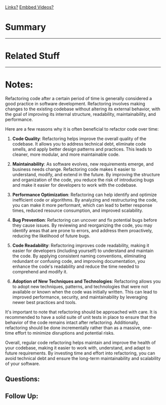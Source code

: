 [Links?](#)
[Embbed Videos?](#)
# Summary

----
# Related Stuff

----
# Notes:
Refactoring code after a certain period of time is generally considered a good practice in software development. Refactoring involves making changes to the existing codebase without altering its external behavior, with the goal of improving its internal structure, readability, maintainability, and performance.

Here are a few reasons why it is often beneficial to refactor code over time:

1. **Code Quality**: Refactoring helps improve the overall quality of the codebase. It allows you to address technical debt, eliminate code smells, and apply better design patterns and practices. This leads to cleaner, more modular, and more maintainable code.

2. **Maintainability**: As software evolves, new requirements emerge, and business needs change. Refactoring code makes it easier to understand, modify, and extend in the future. By improving the structure and organization of the code, you reduce the risk of introducing bugs and make it easier for developers to work with the codebase.

3. **Performance Optimization**: Refactoring can help identify and optimize inefficient code or algorithms. By analyzing and restructuring the code, you can make it more performant, which can lead to better response times, reduced resource consumption, and improved scalability.

4. **Bug Prevention**: Refactoring can uncover and fix potential bugs before they cause issues. By reviewing and reorganizing the code, you may identify areas that are prone to errors, and address them proactively, reducing the likelihood of future bugs.

5. **Code Readability**: Refactoring improves code readability, making it easier for developers (including yourself) to understand and maintain the code. By applying consistent naming conventions, eliminating redundant or confusing code, and improving documentation, you enhance the code's readability and reduce the time needed to comprehend and modify it.

6. **Adoption of New Techniques and Technologies**: Refactoring allows you to adopt new techniques, patterns, and technologies that were not available or known when the code was initially written. This can lead to improved performance, security, and maintainability by leveraging newer best practices and tools.

It's important to note that refactoring should be approached with care. It is recommended to have a solid suite of unit tests in place to ensure that the behavior of the code remains intact after refactoring. Additionally, refactoring should be done incrementally rather than as a massive, one-time effort to minimize disruptions and potential risks.

Overall, regular code refactoring helps maintain and improve the health of your codebase, making it easier to work with, understand, and adapt to future requirements. By investing time and effort into refactoring, you can avoid technical debt and ensure the long-term maintainability and scalability of your software.

## Questions:

## Follow Up:
